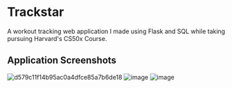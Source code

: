 # Trackstar
A workout tracking web application I made using Flask and SQL while taking pursuing Harvard's CS50x Course.

## Application Screenshots
![d579c11f14b95ac0a4dfce85a7b6de18](https://github.com/pranav797/Trackstar/assets/68436376/3b1f2634-a76b-4937-91d1-1bb555067c8e)
![image](https://github.com/pranav797/Trackstar/assets/68436376/2bac63ae-9bda-4736-b821-5d3cb7c8379c)
![image](https://github.com/pranav797/Trackstar/assets/68436376/8e9be9f5-b19e-4f86-a29f-824e74cea5f9)
